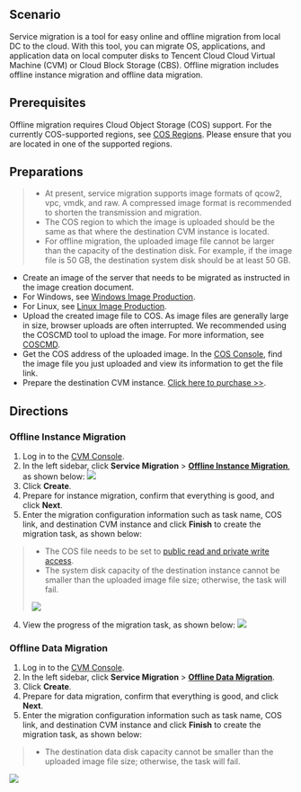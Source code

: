 ## Scenario

Service migration is a tool for easy online and offline migration from local DC to the cloud. With this tool, you can migrate OS, applications, and application data on local computer disks to Tencent Cloud Cloud Virtual Machine (CVM) or Cloud Block Storage (CBS). Offline migration includes offline instance migration and offline data migration.

## Prerequisites

Offline migration requires Cloud Object Storage (COS) support. For the currently COS-supported regions, see [COS Regions](https://intl.cloud.tencent.com/document/product/436/6224). Please ensure that you are located in one of the supported regions.

## Preparations


>- At present, service migration supports image formats of qcow2, vpc, vmdk, and raw. A compressed image format is recommended to shorten the transmission and migration.
> - The COS region to which the image is uploaded should be the same as that where the destination CVM instance is located.
> - For offline migration, the uploaded image file cannot be larger than the capacity of the destination disk. For example, if the image file is 50 GB, the destination system disk should be at least 50 GB.

- Create an image of the server that needs to be migrated as instructed in the image creation document.
 - For Windows, see [Windows Image Production](https://intl.cloud.tencent.com/document/product/213/17815).
 - For Linux, see [Linux Image Production](https://intl.cloud.tencent.com/document/product/213/17814).
- Upload the created image file to COS.
As image files are generally large in size, browser uploads are often interrupted. We recommended using the COSCMD tool to upload the image. For more information, see [COSCMD](https://intl.cloud.tencent.com/document/product/436/10976).
- Get the COS address of the uploaded image.
In the [COS Console](https://console.cloud.tencent.com/cos5/bucket), find the image file you just uploaded and view its information to get the file link.
- Prepare the destination CVM instance. [Click here to purchase >>](https://buy.cloud.tencent.com/cvm?tab=custom&step=1&regionId=8).


## Directions

### Offline Instance Migration

1. Log in to the [CVM Console](https://console.cloud.tencent.com/cvm/overview).
2. In the left sidebar, click **Service Migration** > **[Offline Instance Migration](https://console.cloud.tencent.com/csm/cvm)**, as shown below:
 ![](https://main.qcloudimg.com/raw/3337617927dcf1e458d9334c77263cf9.png)
3. Click **Create**.
4. Prepare for instance migration, confirm that everything is good, and click **Next**.
5. Enter the migration configuration information such as task name, COS link, and destination CVM instance and click **Finish** to create the migration task, as shown below:


>- The COS file needs to be set to [public read and private write access](https://intl.cloud.tencent.com/document/product/436/13327).
> - The system disk capacity of the destination instance cannot be smaller than the uploaded image file size; otherwise, the task will fail.
> 
> ![](https://main.qcloudimg.com/raw/d91b69ed4aab7220feecd431e60c006d.png)
4. View the progress of the migration task, as shown below:
![](https://main.qcloudimg.com/raw/4791b4dcf1dec9472dd4b9047213ef93.png)

### Offline Data Migration

1. Log in to the [CVM Console](https://console.cloud.tencent.com/cvm/overview).
2. In the left sidebar, click **Service Migration** > **[Offline Data Migration](https://console.cloud.tencent.com/csm/cbs?rid=1)**.
3. Click **Create**.
4. Prepare for data migration, confirm that everything is good, and click **Next**.
5. Enter the migration configuration information such as task name, COS link, and destination CVM instance and click **Finish** to create the migration task, as shown below:
> - The destination data disk capacity cannot be smaller than the uploaded image file size; otherwise, the task will fail.
>
![](https://main.qcloudimg.com/raw/008d39ef47a97ca3b6fc073ba420f575.png)



